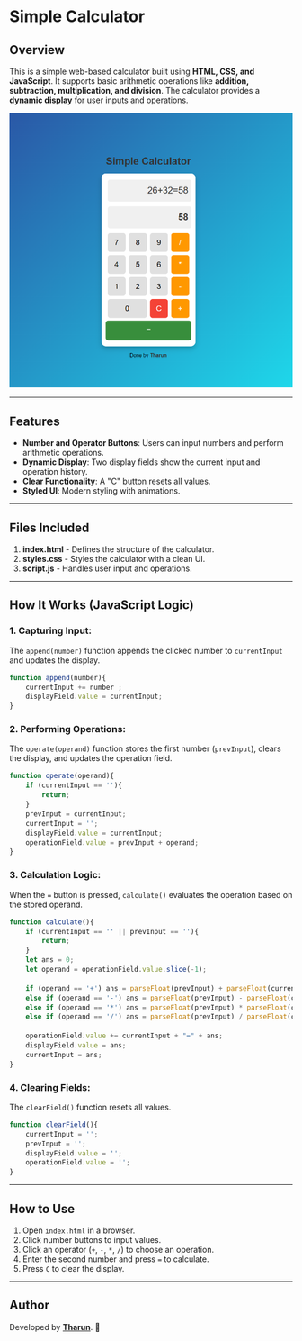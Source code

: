 # Simple Calculator

## Overview
This is a simple web-based calculator built using **HTML, CSS, and JavaScript**. It supports basic arithmetic operations like **addition, subtraction, multiplication, and division**. The calculator provides a **dynamic display** for user inputs and operations.

![Calculator Output](output.png)

---

## Features
- **Number and Operator Buttons**: Users can input numbers and perform arithmetic operations.
- **Dynamic Display**: Two display fields show the current input and operation history.
- **Clear Functionality**: A "C" button resets all values.
- **Styled UI**: Modern styling with animations.

---

## Files Included
1. **index.html** - Defines the structure of the calculator.
2. **styles.css** - Styles the calculator with a clean UI.
3. **script.js** - Handles user input and operations.

---

## How It Works (JavaScript Logic)
### 1. Capturing Input:
The `append(number)` function appends the clicked number to `currentInput` and updates the display.
```js
function append(number){
    currentInput += number ;
    displayField.value = currentInput;
}
```

### 2. Performing Operations:
The `operate(operand)` function stores the first number (`prevInput`), clears the display, and updates the operation field.
```js
function operate(operand){
    if (currentInput == ''){
        return;
    }
    prevInput = currentInput;
    currentInput = '';
    displayField.value = currentInput;
    operationField.value = prevInput + operand;
}
```

### 3. Calculation Logic:
When the `=` button is pressed, `calculate()` evaluates the operation based on the stored operand.
```js
function calculate(){
    if (currentInput == '' || prevInput == ''){
        return;
    }
    let ans = 0;
    let operand = operationField.value.slice(-1);
    
    if (operand == '+') ans = parseFloat(prevInput) + parseFloat(currentInput);
    else if (operand == '-') ans = parseFloat(prevInput) - parseFloat(currentInput);
    else if (operand == '*') ans = parseFloat(prevInput) * parseFloat(currentInput);
    else if (operand == '/') ans = parseFloat(prevInput) / parseFloat(currentInput);
    
    operationField.value += currentInput + "=" + ans;
    displayField.value = ans;
    currentInput = ans;
}
```

### 4. Clearing Fields:
The `clearField()` function resets all values.
```js
function clearField(){
    currentInput = '';
    prevInput = '';
    displayField.value = '';
    operationField.value = '';
}
```

---

## How to Use
1. Open `index.html` in a browser.
2. Click number buttons to input values.
3. Click an operator (`+`, `-`, `*`, `/`) to choose an operation.
4. Enter the second number and press `=` to calculate.
5. Press `C` to clear the display.

---

## Author
Developed by **[Tharun](https://github.com/tharun52)**. 🚀
